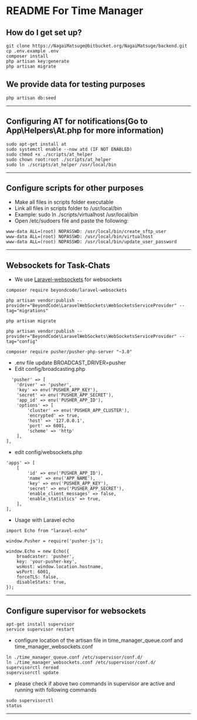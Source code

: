 # README For Time Manager

## How do I get set up?

```
git clone https://NagaiMatsuge@bitbucket.org/NagaiMatsuge/backend.git
cp .env.example .env
composer install
php artisan key:generate
php artisan migrate
```

## We provide data for testing purposes

```
php artisan db:seed
```

---

## Configuring AT for notifications(Go to App\Helpers\At.php for more information)

```
sudo apt-get install at
sudo systemctl enable --now atd (IF NOT ENABLED)
sudo chmod +x ./scripts/at_helper
sudo chown root:root ./scripts/at_helper
sudo ln ./scripts/at_helper /usr/local/bin
```

---

## Configure scripts for other purposes

- Make all files in scripts folder executable
- Link all files in scripts folder to /usr/local/bin
- Example: sudo ln ./scripts/virtualhost /usr/local/bin
- Open /etc/sudoers file and paste the following:

```
www-data ALL=(root) NOPASSWD: /usr/local/bin/create_sftp_user
www-data ALL=(root) NOPASSWD: /usr/local/bin/virtualhost
www-data ALL=(root) NOPASSWD: /usr/local/bin/update_user_password

```

---

## Websockets for Task-Chats

- We use [Laravel-websockets](https://beyondco.de/docs/laravel-websockets/getting-started/introduction) for websockets

```
composer require beyondcode/laravel-websockets

php artisan vendor:publish --provider="BeyondCode\LaravelWebSockets\WebSocketsServiceProvider" --tag="migrations"

php artisan migrate

php artisan vendor:publish --provider="BeyondCode\LaravelWebSockets\WebSocketsServiceProvider" --tag="config"

composer require pusher/pusher-php-server "~3.0"
```

- .env file update BROADCAST_DRIVER=pusher
- Edit config/broadcasting.php

```
  'pusher' => [
    'driver' => 'pusher',
    'key' => env('PUSHER_APP_KEY'),
    'secret' => env('PUSHER_APP_SECRET'),
    'app_id' => env('PUSHER_APP_ID'),
    'options' => [
        'cluster' => env('PUSHER_APP_CLUSTER'),
        'encrypted' => true,
        'host' => '127.0.0.1',
        'port' => 6001,
        'scheme' => 'http'
    ],
],
```

- edit config/websockets.php

```
'apps' => [
    [
        'id' => env('PUSHER_APP_ID'),
        'name' => env('APP_NAME'),
        'key' => env('PUSHER_APP_KEY'),
        'secret' => env('PUSHER_APP_SECRET'),
        'enable_client_messages' => false,
        'enable_statistics' => true,
    ],
],
```

- Usage with Laravel echo

```
import Echo from "laravel-echo"

window.Pusher = require('pusher-js');

window.Echo = new Echo({
    broadcaster: 'pusher',
    key: 'your-pusher-key',
    wsHost: window.location.hostname,
    wsPort: 6001,
    forceTLS: false,
    disableStats: true,
});
```

---

## Configure supervisor for websockets

```
apt-get install supervisor
service supervisor restart
```

- configure location of the artisan file in time_manager_queue.conf and time_manager_websockets.conf

```
ln ./time_manager_queue.conf /etc/supervisor/conf.d/
ln ./time_manager_websockets.conf /etc/supervisor/conf.d/
supervisorctl reread
supervisorctl update
```

- please check if above two commands in supervisor are active and running with following commands

```
sudo supervisorctl
status
```

---
